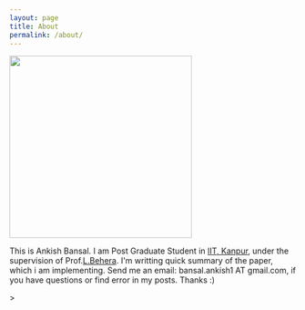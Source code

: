 ```yaml
---
layout: page
title: About
permalink: /about/
---
```


<img src="{{ '/assets/images/ankish_profile.jpeg' | relative_url }}" width="320" height="320" />


<p>This is Ankish Bansal. I am Post Graduate Student in <a href="http://www.iitk.ac.in/" target="_blank">IIT, Kanpur</a>, under the supervision of Prof.<a href="http://home.iitk.ac.in/~lbehera/" target="_blank">L.Behera</a>. I'm writting quick summary of the paper, which i am implementing. Send me an email: bansal.ankish1 AT gmail.com, if you have questions or find error in my posts. Thanks :)</p>>
